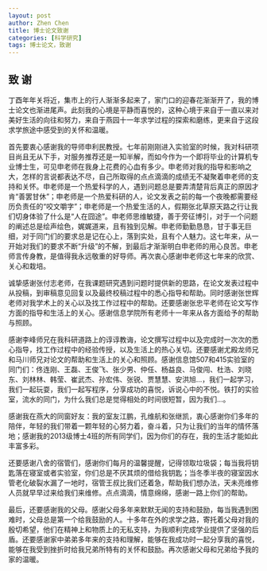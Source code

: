 ```yaml
---
layout: post
author: Zhen Chen
title: 博士论文致谢
categories: [科学研究]
tags: 博士论文，致谢
---
```


## **致  谢** ##

丁酉年年关将近，集市上的行人渐渐多起来了，家门口的迎春花渐渐开了，我的博士论文也渐进尾声。此刻我的心境是平静而喜悦的，这种心境于来自于一直以来对美好生活的向往和努力，来自于燕园十一年求学过程的探索和磨练，更来自于这段求学旅途中感受到的关怀和温暖。

首先要衷心感谢我的导师申利民教授。七年前刚刚进入实验室的时候，我对科研项目尚且无从下手，对服务推荐还是一知半解，而如今作为一个即将毕业的计算机专业博士生，可见申老师在我身上花费的心血有多少。申老师对我的指导和影响之大，怎样的言说都表达不尽，自己所取得的点点滴滴的成绩无不凝聚着申老师的支持和关怀。申老师是一个热爱科学的人，遇到问题总是要弄清楚背后真正的原因才肯“善罢甘休”；申老师是一个热爱科研的人，论文发表之前的每一个夜晚都需要经历负责任的“咬文嚼字”；申老师是一个热爱生活的人，假期张北草原天路之行让我们切身体验了什么是“人在囧途”。申老师思维敏捷，善于旁征博引，对于一个问题的阐述总是绘声绘色，娓娓道来，且有独到见解。申老师勤勤恳恳，甘于事无巨细，对于同门们的要求总是记在心上，落到实处，且有个人魅力。这七年来，从一开始对我们的要求不断“升级”的不解，到最后才渐渐明白申老师的用心良苦。申老师言传身教，是值得我永远敬重的好导师。再次衷心感谢申老师这七年来的欣赏、关心和栽培。

诚挚感谢张付志老师，在我课题研究遇到问题时提供新的思路，在论文发表过程中从投稿，到审稿意见回复以及最终校稿过程中的悉心指导和帮助。同时感谢张世辉老师对我学术上的关心以及找工作过程中的帮助。还要感谢张忠平老师在论文写作方面的指导和生活上的关心。感谢信息学院所有老师十一年来从各方面给予的帮助与照顾。

感谢李峰师兄在我科研道路上的谆谆教诲，论文撰写过程中以及完成时一次次的悉心指导，找工作过程中的经验传授，以及生活上的热心关切。还要感谢尤殿龙师兄和马川师兄对论文的帮助和生活上的关心和照顾。感谢信息馆507和415实验室的同门们：佟连刚、王磊、王俊飞、张少男、仲任、杨益良、马俊闯、杜浩、刘晓东、刘林林、韩莹、崔武杰、孙宏伟、张锐、贾慧慧、安洪旭...，我们一起学习，我们一起玩耍，我们一起写程序，分享成功的喜悦，诉说心中的不悦。铁打的实验室，流水的同门，为什么我们总是觉得相处的时间很短暂，因为我们…。

感谢我在燕大的同窗好友：我的室友江鹏，孔维航和张继凯，衷心感谢你们多年的陪伴，年轻的我们带着一颗年轻的心努力着，奋斗着，只为让我们的当年的情怀落地；感谢我的2013级博士4班的所有同学们，因为你们的存在，我的生活才能如此丰富多彩。

还要感谢八舍的宿管们，感谢你们每月的温馨提醒，记得领取垃圾袋；每当我将钥匙落在寝室或者实验室，你们总是不厌其烦的借给我钥匙；当冬季半夜的寝室因水管老化破裂水漏了一地时，宿管王叔比我们还着急，帮助我们想办法，天未亮维修人员就早早过来给我们来维修。点点滴滴，情意绵绵，感谢一路上你们的帮助。

最后，还要感谢我的父母。感谢父母多年来默默无闻的支持和鼓励，每当我遇到困难时，父母总是第一个给我鼓励的人。十多年在外的求学之路，寄托着父母对我的殷切希望，他们在精神上和物质上的无私支持，为我顺利完成学业提供了坚强的后盾。还要感谢家中弟弟多年来的支持和理解，能够在我成功时一起分享我的喜悦，能够在我受到挫折时给我兄弟所特有的关怀和鼓励。再次感谢父母和兄弟给予我的家的温暖。
